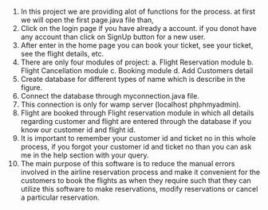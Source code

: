 1. In this project we are providing alot of functions for the process. at first we will open the first page.java file than, 
2. Click on the login page if you have already a account. if you donot have any account than click on SignUp button for a new user.
3. After enter in the home page you can book your ticket, see your ticket, see the flight details, etc.
4. There are only four modules of project:
      a. Flight Reservation module
      b. Flight Cancellation module
      c. Booking module
      d. Add Customers detail
5. Create database for different types of name which is describe in the figure.
6. Connect the database through myconnection.java file.
7. This connection is only for wamp server (localhost phphmyadmin). 
8. Flight are booked through Flight reservation module in which all details regarding customer and flight are entered through the database if you know our customer id and flight id.
9. It is important to remember your customer id and ticket no in this whole process, if you forgot your customer id and ticket no than you can ask me in the help section with your query.
10. The main purpose of this software is to reduce the manual errors involved in the airline reservation process and make it convenient for the customers to book the flights as when they require such that they can utilize this software to make reservations, modify reservations or cancel a particular reservation.
